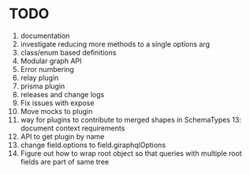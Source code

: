 # TODO

1. documentation
2. investigate reducing more methods to a single options arg
3. class/enum based definitions
4. Modular graph API
5. Error numbering
6. relay plugin
7. prisma plugin
8. releases and change logs
9. Fix issues with expose
10. Move mocks to plugin
11. way for plugins to contribute to merged shapes in SchemaTypes 13: document context requirements
12. API to get plugin by name
13. change field.options to field.giraphqlOptions
14. Figure out how to wrap root object so that queries with multiple root fields are part of same
    tree
